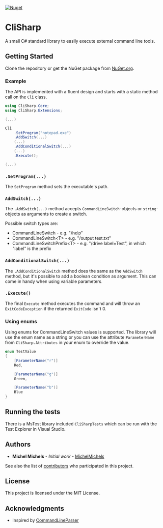 [![Nuget](https://img.shields.io/nuget/v/CliSharp)](https://www.nuget.org/packages/CliSharp/)

# CliSharp

A small C# standard library to easily execute external command line tools.

## Getting Started

Clone the repository or get the NuGet package from [NuGet.org](https://www.nuget.org/packages/CliSharp/).

### Example

The API is implemented with a fluent design and starts with a static method call on the `Cli` class.
```csharp
using CliSharp.Core;
using CliSharp.Extensions;

(...)

Cli
    .SetProgram("notepad.exe")
    .AddSwitch(...)
    (...)
    .AddConditionalSwitch(...)
    (...)
    .Execute();

(...)
```

### `.SetProgram(...)`

The `SetProgram` method sets the executable's path.

### `AddSwitch(...)`

The `.AddSwitch(...)` method accepts `CommandLineSwitch`-objects or `string`-objects as arguments to create a switch.

Possible switch types are:
* CommandLineSwitch - e.g. "/help"
* CommandLineSwitch\<T\> - e.g. "/output test.txt"
* CommandLineSwitchPrefix\<T\> - e.g. "/drive label=Test", in which "label" is the prefix

### `AddConditionalSwitch(...)`

The `.AddConditionalSwitch` method does the same as the `AddSwitch` method, but it's possible to add a boolean condition as argument. This can come in handy when using variable parameters.

### `.Execute()`

The final `Execute` method executes the command and will throw an `ExitCodeException` if the returned `ExitCode` isn`t 0.

### Using enums

Using enums for CommandLineSwitch values is supported. The library will use the enum name as a string or you can use the attribute `ParameterName` from `CliSharp.Attributes` in your enum to override the value.

```csharp
enum TestValue
{
    [ParameterName("r")]
    Red,

    [ParameterName("g")]
    Green,

    [ParameterName("b")]
    Blue
}
```

## Running the tests

There is a MsTest library included `CliSharpTests` which can be run with the Test Explorer in Visual Studio.

## Authors

* **Michel Michels** - *Initial work* - [MichelMichels](https://github.com/MichelMichels)

See also the list of [contributors](https://github.com/MichelMichels/CliSharp/contributors) who participated in this project.

## License

This project is licensed under the MIT License.

## Acknowledgments

* Inspired by [CommandLineParser](https://github.com/commandlineparser/commandline)
